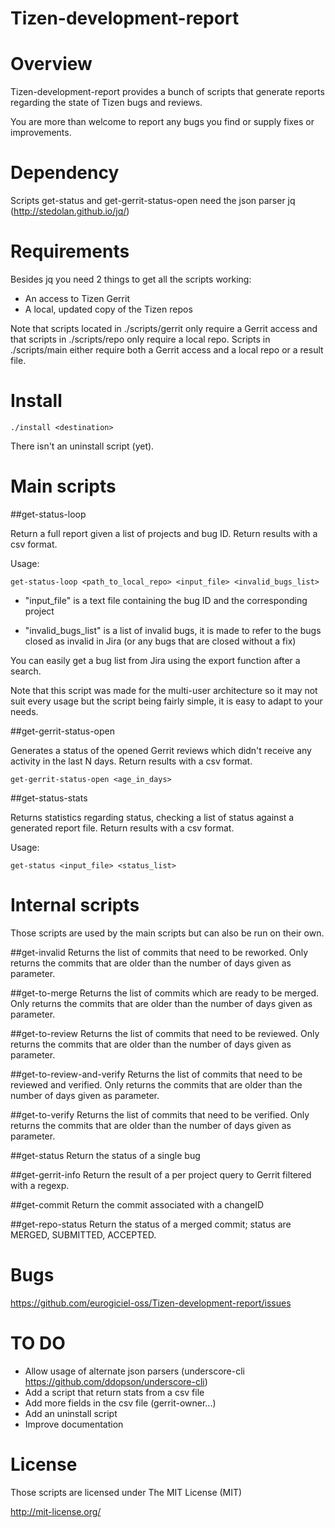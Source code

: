 Tizen-development-report
========================

# Overview

Tizen-development-report provides a bunch of scripts that generate reports regarding the state of Tizen bugs and reviews.

You are more than welcome to report any bugs you find or supply fixes or improvements.

# Dependency

Scripts get-status and get-gerrit-status-open need the json parser jq (http://stedolan.github.io/jq/)

# Requirements

Besides jq you need 2 things to get all the scripts working:

* An access to Tizen Gerrit
* A local, updated copy of the Tizen repos

Note that scripts located in ./scripts/gerrit only require a Gerrit access and that scripts in ./scripts/repo only require a local repo. Scripts in ./scripts/main either require both a Gerrit access and a local repo or a result file.

# Install

	./install <destination>

There isn't an uninstall script (yet).

# Main scripts

##get-status-loop

Return a full report given a list of projects and bug ID. Return results with a csv format.

Usage:

	get-status-loop <path_to_local_repo> <input_file> <invalid_bugs_list>

* "input_file" is a text file containing the bug ID and the corresponding project

* "invalid_bugs_list" is a list of invalid bugs, it is made to refer to the bugs closed as invalid in Jira (or any bugs that are closed without a fix)

You can easily get a bug list from Jira using the export function after a search.

Note that this script was made for the multi-user architecture so it may not suit every usage but the script being fairly simple, it is easy to adapt to your needs.

##get-gerrit-status-open

Generates a status of the opened Gerrit reviews which didn't receive any activity in the last N days. Return results with a csv format.

	get-gerrit-status-open <age_in_days>

##get-status-stats

Returns statistics regarding status, checking a list of status against a generated report file. Return results with a csv format.

Usage:

	get-status <input_file> <status_list>

# Internal scripts

Those scripts are used by the main scripts but can also be run on their own.

##get-invalid
Returns the list of commits that need to be reworked. Only returns the commits that are older than the number of days given as parameter.

##get-to-merge
Returns the list of commits which are ready to be merged. Only returns the commits that are older than the number of days given as parameter.

##get-to-review
Returns the list of commits that need to be reviewed. Only returns the commits that are older than the number of days given as parameter.

##get-to-review-and-verify
Returns the list of commits that need to be reviewed and verified. Only returns the commits that are older than the number of days given as parameter.

##get-to-verify
Returns the list of commits that need to be verified. Only returns the commits that are older than the number of days given as parameter.

##get-status
Return the status of a single bug

##get-gerrit-info
Return the result of a per project query to Gerrit filtered with a regexp.

##get-commit
Return the commit associated with a changeID

##get-repo-status
Return the status of a merged commit; status are MERGED, SUBMITTED, ACCEPTED.

# Bugs

https://github.com/eurogiciel-oss/Tizen-development-report/issues

# TO DO

* Allow usage of alternate json parsers (underscore-cli https://github.com/ddopson/underscore-cli)
* Add a script that return stats from a csv file
* Add more fields in the csv file (gerrit-owner...)
* Add an uninstall script
* Improve documentation

# License

Those scripts are licensed under The MIT License (MIT)

http://mit-license.org/
